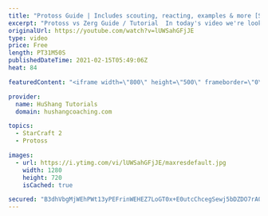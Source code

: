 ```yaml
---
title: "Protoss Guide | Includes scouting, reacting, examples & more [Starcraft 2 2021]"
excerpt: "Protoss vs Zerg Guide / Tutorial  In today's video we're looking at an EXTREMELY detailed guide on how to defend 12 pool in the protoss vs zerg matchup. If you lose after watching the full guide, Ill have to ban you.  #ProtossVsZerg #sc2 #guide #tutorial #Starcraft2  Coaching --------------------------------------------------------------------------"
originalUrl: https://youtube.com/watch?v=lUWSahGFjJE
type: video
price: Free
length: PT31M50S
publishedDateTime: 2021-02-15T05:49:06Z
heat: 84

featuredContent: "<iframe width=\"800\" height=\"500\" frameborder=\"0\" src=\"https://www.youtube.com/embed/lUWSahGFjJE\" allow=\"accelerometer; autoplay; encrypted-media; gyroscope; picture-in-picture\" allowfullscreen></iframe>"

provider:
  name: HuShang Tutorials
  domain: hushangcoaching.com

topics:
  - StarCraft 2
  - Protoss

images:
  - url: https://i.ytimg.com/vi/lUWSahGFjJE/maxresdefault.jpg
    width: 1280
    height: 720
    isCached: true

secured: "B3dhVbgMjWEhPWt13yPEFrinWEHEZ7LoGT0x+E0utcChcegSewj5bDZDO7rA0akLL2InYWTCQDHtqxfdEsmCzs/tYY4j01gxt0DCiw3gz/ZZZ5DVcijMFTFFnpY+OuEeizIl2DF2bDyLS6mD2P54qYGJUanbMJT560oeF7laojZ7CF/wBYiqu2qSnyr09gGIg85FCSYAza2yD2W/bMGUNe7uf695XWmNYwq4xr+1iCC15iLb7D49dYOjHs1FJIYyCv/9B8G8k5Q8cMk1sUqvyKptNsDZSN91mUUdN7ta3CsQqMTHd0SvP1JGZVnMd5vd+MtroCGEuFj79oVfHoQfD1ICOvtybiaD2aUV+drC6IWL4SwuDkF6/Y7pIRZWiok4Ra5M1OPBaoe71j1Agb4w6/x2MM7/V+q6kxVKNtB7Z7s=;5EYPoXhETQSKfrdXGrG35Q=="
---
```


